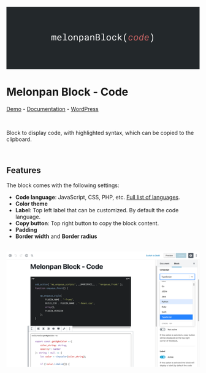 ![Banner Image](assets-repo/banner-1544x500.png)

# Melonpan Block - Code

[Demo](https://gutenberg-showcase.melonpan.io/melonpan-block-code) - [Documentation](https://melonpan.io/wordpress-plugins/melonpan-block-code) - [WordPress](https://wordpress.org/plugins/melonpan-block-code)

<br />

Block to display code, with highlighted syntax, which can be copied to the clipboard.

<br />

## Features

The block comes with the following settings:

- **Code language**: JavaScript, CSS, PHP, etc. [Full list of languages](https://prismjs.com/#languages-list).
- **Color theme**
- **Label**: Top left label that can be customized. By default the code language.
- **Copy button**: Top right button to copy the block content.
- **Padding**
- **Border width** and **Border radius**

<br />

<img src="assets-repo/screenshot-1.png" width="700px" alt="Block settings panel" />
